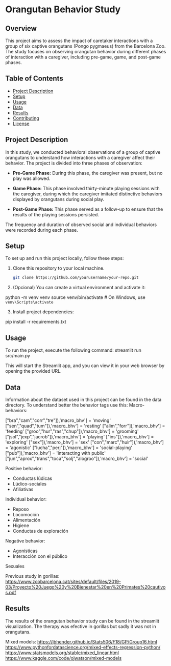 # Orangutan Behavior Study

## Overview

This project aims to assess the impact of caretaker interactions with a group of six captive orangutans (Pongo pygmaeus) from the Barcelona Zoo. The study focuses on observing orangutan behavior during different phases of interaction with a caregiver, including pre-game, game, and post-game phases.

## Table of Contents

- [Project Description](#project-description)
- [Setup](#setup)
- [Usage](#usage)
- [Data](#data)
- [Results](#results)
- [Contributing](#contributing)
- [License](#license)

## Project Description

In this study, we conducted behavioral observations of a group of captive orangutans to understand how interactions with a caregiver affect their behavior. The project is divided into three phases of observation:

- **Pre-Game Phase:** During this phase, the caregiver was present, but no play was allowed.
  
- **Game Phase:** This phase involved thirty-minute playing sessions with the caregiver, during which the caregiver imitated distinctive behaviors displayed by orangutans during social play.

- **Post-Game Phase:** This phase served as a follow-up to ensure that the results of the playing sessions persisted.

The frequency and duration of observed social and individual behaviors were recorded during each phase.

## Setup

To set up and run this project locally, follow these steps:

1. Clone this repository to your local machine.

   ```bash
   git clone https://github.com/yourusername/your-repo.git

2. (Opcional) You can create a virtual environment and activate it:

python -m venv venv
source venv/bin/activate  # On Windows, use `venv\Scripts\activate`

3. Install project dependencies:

pip install -r requirements.txt

## Usage

To run the project, execute the following command:
streamlit run src/main.py

This will start the Streamlit app, and you can view it in your web browser by opening the provided URL.

## Data
Information about the dataset used in this project can be found in the data directory.
To understand better the behavior tags use this: 
Macro-behaviors:

["bra","cam","corr","tre"]),'macro_bhv'] = 'moving'
["sen","quad","tum"]),'macro_bhv'] = 'resting'
["alim","forr"]),'macro_bhv'] = 'feeding'
["groo","hur","ras","chup"]),'macro_bhv'] = 'grooming'
["jsol","jexp","jacrob"]),'macro_bhv'] = 'playing'
["ins"]),'macro_bhv'] = 'exploring'
["sex"]),'macro_bhv'] = 'sex'
["con","marc","huir"]),'macro_bhv'] = 'agonistic'
["lucha","perj"]),'macro_bhv'] = 'social-playing'
["pub"]),'macro_bhv'] = 'interacting with public'
["jun","aprox","trans","toca","solj","alogroo"]),'macro_bhv'] = 'social'

Positive behavior:
- Conductas lúdicas
- Lúdico-sociales
- Afiliativas

Individual behavior:
- Reposo 
- Locomoción
- Alimentación
- Higiene
- Conductas de exploración
  
Negative behavior:
- Agonísticas
- Interacción con el público

Sexuales

Previous study in gorillas:
https://www.zoobarcelona.cat/sites/default/files/2019-03/Proyecto%20Juego%20y%20Bienestar%20en%20Primates%20cautivos.pdf

## Results
The results of the orangutan behavior study can be found in the streamlit visualization. The therapy was efective in gorillas but sadly it was not in orangutans.



Mixed models:
    https://jbhender.github.io/Stats506/F18/GP/Group16.html
    https://www.pythonfordatascience.org/mixed-effects-regression-python/
    https://www.statsmodels.org/stable/mixed_linear.html
    https://www.kaggle.com/code/ojwatson/mixed-models
